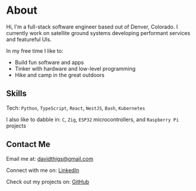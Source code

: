# About

Hi, I'm a full-stack software engineer based out of Denver, Colorado. I currently work on satellite ground systems developing performant services and featureful UIs.

In my free time I like to:

- Build fun software and apps
- Tinker with hardware and low-level programming
- Hike and camp in the great outdoors

## Skills

Tech: `Python`, `TypeScript`, `React`, `NestJS`, `Bash`, `Kubernetes`

I also like to dabble in: `C`, `Zig`, `ESP32` microcontrollers, and `Raspberry Pi` projects

## Contact Me

Email me at: [davidthigs@gmail.com](mailto:davidthigs@gmail.com)

Connect with me on: [LinkedIn](https://www.linkedin.com/in/davidthigpen)

Check out my projects on: [GitHub](https://github.com/dthigpen)
